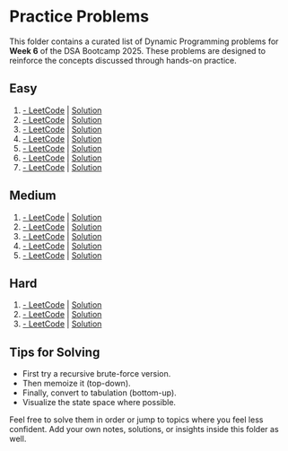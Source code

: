 # Practice Problems

This folder contains a curated list of Dynamic Programming problems for **Week 6** of the DSA Bootcamp 2025. These problems are designed to reinforce the concepts discussed through hands-on practice.

## Easy
1. [ - LeetCode]() | [Solution]()
2. [ - LeetCode]() | [Solution]()
3. [ - LeetCode]() | [Solution]()
4. [ - LeetCode]() | [Solution]()
5. [ - LeetCode]() | [Solution]()
6. [ - LeetCode]() | [Solution]()
7. [ - LeetCode]() | [Solution]()

## Medium
1. [ - LeetCode]() | [Solution]()
2. [ - LeetCode]() | [Solution]()
3. [ - LeetCode]() | [Solution]()
4. [ - LeetCode]() | [Solution]()
5. [ - LeetCode]() | [Solution]()

## Hard
1. [ - LeetCode]() | [Solution]()
2. [ - LeetCode]() | [Solution]()
3. [ - LeetCode]() | [Solution]()

## Tips for Solving
- First try a recursive brute-force version.
- Then memoize it (top-down).
- Finally, convert to tabulation (bottom-up).
- Visualize the state space where possible.


Feel free to solve them in order or jump to topics where you feel less confident. Add your own notes, solutions, or insights inside this folder as well.

